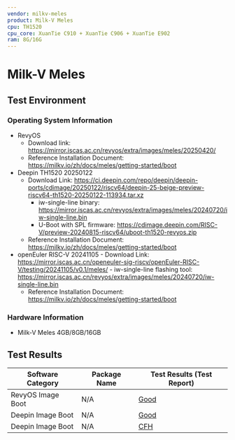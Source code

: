 ```yaml
---
vendor: milkv-meles
product: Milk-V Meles
cpu: TH1520
cpu_core: XuanTie C910 + XuanTie C906 + XuanTie E902
ram: 8G/16G
---
```


# Milk-V Meles

## Test Environment

### Operating System Information

- RevyOS
    - Download link: https://mirror.iscas.ac.cn/revyos/extra/images/meles/20250420/
    - Reference Installation Document: https://milkv.io/zh/docs/meles/getting-started/boot
- Deepin TH1520 20250122
    - Download Link: https://ci.deepin.com/repo/deepin/deepin-ports/cdimage/20250122/riscv64/deepin-25-beige-preview-riscv64-th1520-20250122-113934.tar.xz
        - iw-single-line binary: https://mirror.iscas.ac.cn/revyos/extra/images/meles/20240720/iw-single-line.bin
        - U-Boot with SPL firmware: https://cdimage.deepin.com/RISC-V/preview-20240815-riscv64/uboot-th1520-revyos.zip
    - Reference Installation Document: https://milkv.io/zh/docs/meles/getting-started/boot
- openEuler RISC-V 20241105
      - Download Link: https://mirror.iscas.ac.cn/openeuler-sig-riscv/openEuler-RISC-V/testing/20241105/v0.1/meles/
      - iw-single-line flashing tool: https://mirror.iscas.ac.cn/revyos/extra/images/meles/20240720/iw-single-line.bin
    - Reference Installation Document: https://milkv.io/zh/docs/meles/getting-started/boot
### Hardware Information

- Milk-V Meles 4GB/8GB/16GB

## Test Results

| Software Category | Package Name | Test Results (Test Report) |
| ----------------- | ------------ | -------------------------- |
| RevyOS Image Boot | N/A          | [Good][RevyOS]             |
| Deepin Image Boot | N/A          | [Good][Deepin]             |
| Deepin Image Boot | N/A          | [CFH][Deepin]              |

[RevyOS]: ./RevyOS/README.md
[Deepin]: ./Deepin/README.md
[oERV]: ./openEuler/README.md
